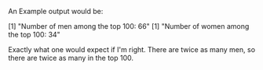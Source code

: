 An Example output would be:

[1] "Number of men among the top 100: 66"
[1] "Number of women among the top 100: 34"

Exactly what one would expect if I'm right. There are twice as many men, so there are twice as many in the top 100.
